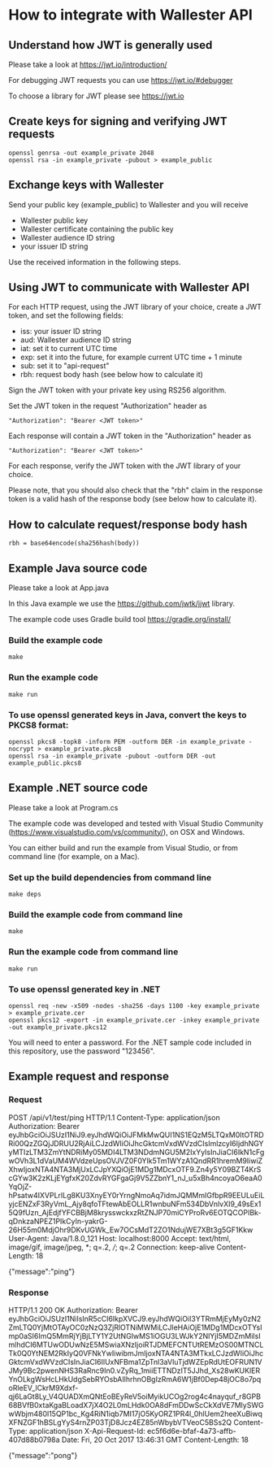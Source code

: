 # How to integrate with Wallester API

## Understand how JWT is generally used

Please take a look at https://jwt.io/introduction/ 

For debugging JWT requests you can use https://jwt.io/#debugger

To choose a library for JWT please see https://jwt.io


## Create keys for signing and verifying JWT requests

	openssl genrsa -out example_private 2048
	openssl rsa -in example_private -pubout > example_public


## Exchange keys with Wallester

Send your public key (example_public) to Wallester and you will receive
- Wallester public key
- Wallester certificate containing the public key
- Wallester audience ID string
- your issuer ID string

Use the received information in the following steps.


## Using JWT to communicate with Wallester API

For each HTTP request, using the JWT library of your choice,
create a JWT token, and set the following fields:

- iss: your issuer ID string
- aud: Wallester audience ID string
- iat: set it to current UTC time
- exp: set it into the future, for example current UTC time + 1 minute
- sub: set it to "api-request"
- rbh: request body hash (see below how to calculate it)

Sign the JWT token with your private key using RS256 algorithm.

Set the JWT token in the request "Authorization" header as

	"Authorization": "Bearer <JWT token>"

Each response will contain a JWT token in the "Authorization" header as

	"Authorization": "Bearer <JWT token>"

For each response, verify the JWT token with the JWT library of your choice.

Please note, that you should also check that the "rbh" claim in the response
token is a valid hash of the response body (see below how to calculate it).


## How to calculate request/response body hash

	rbh = base64encode(sha256hash(body))


## Example Java source code

Please take a look at App.java

In this Java example we use the https://github.com/jwtk/jjwt library.

The example code uses Gradle build tool https://gradle.org/install/

### Build the example code

	make

### Run the example code

	make run

### To use openssl generated keys in Java, convert the keys to PKCS8 format:

	openssl pkcs8 -topk8 -inform PEM -outform DER -in example_private -nocrypt > example_private.pkcs8
	openssl rsa -in example_private -pubout -outform DER -out example_public.pkcs8


## Example .NET source code

Please take a look at Program.cs

The example code was developed and tested with Visual Studio Community
(https://www.visualstudio.com/vs/community/), on OSX and Windows.

You can either build and run the example from Visual Studio, or from
command line (for example, on a Mac).

### Set up the build dependencies from command line

	make deps

### Build the example code from command line

	make

### Run the example code from command line

	make run

### To use openssl generated key in .NET

	openssl req -new -x509 -nodes -sha256 -days 1100 -key example_private > example_private.cer
	openssl pkcs12 -export -in example_private.cer -inkey example_private -out example_private.pkcs12

You will need to enter a password. For the .NET sample code included in this repository,
use the password "123456".


## Example request and response

### Request

POST /api/v1/test/ping HTTP/1.1
Content-Type: application/json
Authorization: Bearer eyJhbGciOiJSUzI1NiJ9.eyJhdWQiOiJFMkMwQUI1NS1EQzM5LTQxM0ItOTRDRi00QzZGQjJDRUU2RjAiLCJzdWIiOiJhcGktcmVxdWVzdCIsImlzcyI6IjdhNGYyMTIzLTM3ZmYtNDRiMy05MDI4LTM3NDdmNGU5M2IxYyIsInJiaCI6IkN1cFgwOVh3L1dVaUM4WVdzeUpsOVJVZ0F0Ylk5Tm1WYzA1QndRR1hremM9IiwiZXhwIjoxNTA4NTA3MjUxLCJpYXQiOjE1MDg1MDcxOTF9.Zn4y5Y09BZT4KrScGYw3K2zKLjEYgfxK20ZdvRYGFgaGj9V5ZZbnY1_nJ_u5xBh4ncoyaO6eaA0YqOjZ-hPsatw4IXVPLrILg8KU3XnyEY0rYrngNmoAq7idmJQMMmIGfbpR9EEULuEiLyjcENZxF3RyVmL_Ajy8qfoTFtewAbEOLLR1wnbuNFm534DbVnlvXI9_49sEx15Q9fUzn_AjEdjfYFCBBjM8krysswckxzRtZNJP70miCYProRv6EOTQCOPIBk-qDnkzaNPEZ1PIkCyIn-yakrG-26H55m0MdjOhr9DKvUGWk_Ew7OCsMdT2ZO1NdujWE7XBt3g5GF1Kkw
User-Agent: Java/1.8.0_121
Host: localhost:8000
Accept: text/html, image/gif, image/jpeg, *; q=.2, */*; q=.2
Connection: keep-alive
Content-Length: 18

{"message":"ping"}

### Response

HTTP/1.1 200 OK
Authorization: Bearer eyJhbGciOiJSUzI1NiIsInR5cCI6IkpXVCJ9.eyJhdWQiOiI3YTRmMjEyMy0zN2ZmLTQ0YjMtOTAyOC0zNzQ3ZjRlOTNiMWMiLCJleHAiOjE1MDg1MDcxOTYsImp0aSI6ImQ5MmRjYjBjLTY1Y2UtNGIwMS1iOGU3LWJkY2NlYjI5MDZmMiIsImlhdCI6MTUwODUwNzE5MSwiaXNzIjoiRTJDMEFCNTUtREMzOS00MTNCLTk0Q0YtNEM2RkIyQ0VFNkYwIiwibmJmIjoxNTA4NTA3MTkxLCJzdWIiOiJhcGktcmVxdWVzdCIsInJiaCI6IlUxNFBma1ZpTnl3aVluTjdWZEpRdUtEOFRUN1VJMy9Bc2pwenNHS3RaRnc9In0.vZyRq_1miiETTNDzIT5JJhd_Xs28wKUKlERYnOLkgWsHcLHkUdgSebRYOsbAIlhrhnOBgIzRmA6W1jBf0Dep48jOC8o7pqoRleEV_lCkrM9Xdxf-qj6LaGt8Ly_V4QUADXmQNtEoBEyReV5oiMyikUCOg2rog4c4nayquf_r8GPB68BVfB0xtaKgaBLoadX7jX4O2L0mLHdk0OA8dFmDDwScCkXdVE7MlySWGwWbjm480l15QP1bc_Kg4RiN1iqb7MI17jO5KyORZ1PR4l_0hlUem2heeXuBiwqXFNZGF1hBSLgYyS4rnZP03TjD8Jcz4EZ85nWbybVTVeoC5BSs2Q
Content-Type: application/json
X-Api-Request-Id: ec5f6d6e-bfaf-4a73-affb-407d88b0798a
Date: Fri, 20 Oct 2017 13:46:31 GMT
Content-Length: 18

{"message":"pong"}
